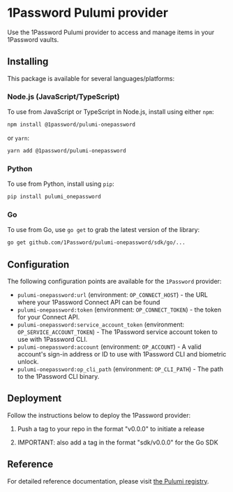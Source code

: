 # 1Password Pulumi provider

Use the 1Password Pulumi provider to access and manage items in your 1Password vaults.

## Installing

This package is available for several languages/platforms:

### Node.js (JavaScript/TypeScript)

To use from JavaScript or TypeScript in Node.js, install using either `npm`:

```bash
npm install @1password/pulumi-onepassword
```

or `yarn`:

```bash
yarn add @1password/pulumi-onepassword
```

### Python

To use from Python, install using `pip`:

```bash
pip install pulumi_onepassword
```

### Go

To use from Go, use `go get` to grab the latest version of the library:

<!-- TODO: Confirm that this path to the Go SDK is correct. -->
<!-- This should be straightforward to confirm once we build out everything to the sdk/ directory. -->

```bash
go get github.com/1Password/pulumi-onepassword/sdk/go/...
```

<!--

### .NET

To use from .NET, install using `dotnet add package`:

TODO: Confirm that this namespace and package name are correct for .NET.

```bash
dotnet add package 1Password.Pulumi-OnePassword
```

-->

## Configuration

The following configuration points are available for the `1Password` provider:

- `pulumi-onepassword:url` (environment: `OP_CONNECT_HOST`) - the URL where your 1Password Connect API can be found
- `pulumi-onepassword:token` (environment: `OP_CONNECT_TOKEN`) - the token for your Connect API.
- `pulumi-onepassword:service_account_token` (environment: `OP_SERVICE_ACCOUNT_TOKEN`) - The 1Password service account token to use with 1Password CLI.
- `pulumi-onepassword:account` (environment: `OP_ACCOUNT`) - A valid account's sign-in address or ID to use with 1Password CLI and biometric unlock.
- `pulumi-onepassword:op_cli_path` (environment: `OP_CLI_PATH`) - The path to the 1Password CLI binary.

## Deployment

Follow the instructions below to deploy the 1Password provider:

1. Push a tag to your repo in the format "v0.0.0" to initiate a release

2. IMPORTANT: also add a tag in the format "sdk/v0.0.0" for the Go SDK

## Reference

<!-- TODO: Confirm that this URL to the API documentation is correct. -->

For detailed reference documentation, please visit [the Pulumi registry](https://www.pulumi.com/registry/packages/1Password/api-docs/).

